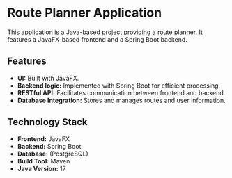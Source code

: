 # Route Planner Application

This application is a Java-based project providing a route planner. It features a JavaFX-based frontend and a Spring Boot backend.
## Features

- **UI:** Built with JavaFX.
- **Backend logic:** Implemented with Spring Boot for efficient processing.
- **RESTful API:** Facilitates communication between frontend and backend.
- **Database Integration:** Stores and manages routes and user information.

## Technology Stack

- **Frontend:** JavaFX
- **Backend:** Spring Boot
- **Database:** (PostgreSQL)
- **Build Tool:** Maven
- **Java Version:** 17 

